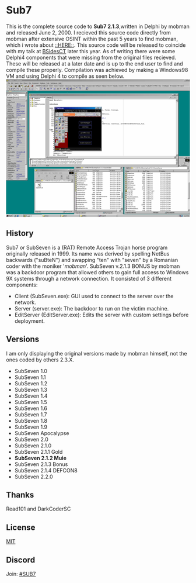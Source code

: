 # Sub7

This is the complete source code to **Sub7 2.1.3**,written in Delphi by mobman and released June 2, 2000. I recieved this source code directly from mobman after extensive OSINT within the past 5 years to find mobman, which i wrote about [::HERE::](https://www.illmob.org/notmymobman/). This source code will be released to coincide with my talk at [BSidesCT](https://www.bsidesct.org/) later this year. As of writing there were some Delphi4 components that were missing from the original files recieved. These will be released at a later date and is up to the end user to find and compile these properly. Compilation was achieved by making a Windows98 VM and using Delphi 4 to compile as seen below.
![Alt text](Compile_Test.gif)

## History
Sub7 or SubSeven is a (RAT) Remote Access Trojan horse program originally released in 1999. Its name was derived by spelling NetBus backwards ("suBteN") and swapping "ten" with "seven" by a Romanian coder with the moniker '_mobman_'. 
SubSeven v.2.1.3 BONUS by mobman was a backdoor program that allowed others to gain full access to Windows 9X systems through a network connection. It consisted of 3 different components:
- Client (SubSeven.exe): GUI used to connect to the server over the network.
- Server (server.exe): The backdoor to run on the victim machine.
- EditServer (EditServer.exe): Edits the server with custom settings before deployment.

## Versions
I am only displaying the original versions made by mobman himself, not the ones coded by others 2.3.X.
- SubSeven 1.0
- SubSeven 1.1
- SubSeven 1.2
- SubSeven 1.3
- SubSeven 1.4
- SubSeven 1.5
- SubSeven 1.6
- SubSeven 1.7
- SubSeven 1.8
- SubSeven 1.9
- SubSeven Apocalypse
- SubSeven 2.0
- SubSeven 2.1.0
- SubSeven 2.1.1 Gold
- **SubSeven 2.1.2 Muie**
- SubSeven 2.1.3 Bonus
- SubSeven 2.1.4 DEFCON8
- SubSeven 2.2.0 

## Thanks
Read101 and DarkCoderSC

## License

[MIT](https://choosealicense.com/licenses/mit/)

## Discord

Join:
[#SUB7](https://discord.gg/ZsTBNrU2R4)
